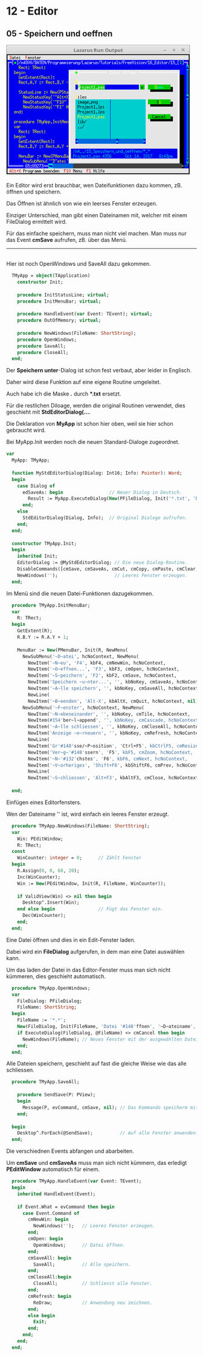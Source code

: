 # 12 - Editor
## 05 - Speichern und oeffnen

<img src="image.png" alt="Selfhtml"><br><br>
Ein Editor wird erst brauchbar, wen Dateifunktionen dazu kommen, zB. öffnen und speichern.

Das Öffnen ist ähnlich von wie ein leerses Fenster erzeugen.

Einziger Unterschied, man gibt einen Dateinamen mit, welcher mit einem FileDialog ermittelt wird.

Für das einfache speichern, muss man nicht viel machen. Man muss nur das Event <b>cmSave</b> aufrufen, zB. über das Menü.

<hr><br>
Hier ist noch OpenWindows und SaveAll dazu gekommen.


```pascal
  TMyApp = object(TApplication)
    constructor Init;

    procedure InitStatusLine; virtual;
    procedure InitMenuBar; virtual;

    procedure HandleEvent(var Event: TEvent); virtual;
    procedure OutOfMemory; virtual;

    procedure NewWindows(FileName: ShortString);
    procedure OpenWindows;
    procedure SaveAll;
    procedure CloseAll;
  end;
```

Der <b>Speichern unter</b>-Dialog ist schon fest verbaut, aber leider in Englisch.

Daher wird diese Funktion auf eine eigene Routine umgeleitet.

Auch habe ich die Maske <b>*.*</b> durch <b>*.txt</b> ersetzt.

Für die restlichen Diloage, werden die original Routinen verwendet, dies geschieht mit <b>StdEditorDialog(...</b>.

Die Deklaration von <b>MyApp</b> ist schon hier oben, weil sie hier schon gebraucht wird.



Bei MyApp.Init werden noch die neuen Standard-Dialoge zugeordnet.


```pascal
var
  MyApp: TMyApp;

  function MyStdEditorDialog(Dialog: Int16; Info: Pointer): Word;
  begin
    case Dialog of
      edSaveAs: begin                 // Neuer Dialog in Deutsch.
        Result := MyApp.ExecuteDialog(New(PFileDialog, Init('*.txt', 'Datei speichern unter', '~D~atei-Name', fdOkButton, 101)), Info);
      end;
    else
      StdEditorDialog(Dialog, Info);  // Original Dialoge aufrufen.
    end;
  end;

  constructor TMyApp.Init;
  begin
    inherited Init;
    EditorDialog := @MyStdEditorDialog; // Die neue Dialog-Routine.
    DisableCommands([cmSave, cmSaveAs, cmCut, cmCopy, cmPaste, cmClear, cmUndo]);
    NewWindows('');                     // Leeres Fenster erzeugen.
  end;
```

Im Menü sind die neuen Datei-Funktionen dazugekommen.


```pascal
  procedure TMyApp.InitMenuBar;
  var
    R: TRect;
  begin
    GetExtent(R);
    R.B.Y := R.A.Y + 1;

    MenuBar := New(PMenuBar, Init(R, NewMenu(
      NewSubMenu('~D~atei', hcNoContext, NewMenu(
        NewItem('~N~eu', 'F4', kbF4, cmNewWin, hcNoContext,
        NewItem('~O~effnen...', 'F3', kbF3, cmOpen, hcNoContext,
        NewItem('~S~peichern', 'F2', kbF2, cmSave, hcNoContext,
        NewItem('Speichern ~u~nter...', '', kbNoKey, cmSaveAs, hcNoContext,
        NewItem('~A~lle speichern', '', kbNoKey, cmSaveAll, hcNoContext,
        NewLine(
        NewItem('~B~eenden', 'Alt-X', kbAltX, cmQuit, hcNoContext, nil)))))))),
      NewSubMenu('~F~enster', hcNoContext, NewMenu(
        NewItem('~N~ebeneinander', '', kbNoKey, cmTile, hcNoContext,
        NewItem(#154'ber~l~append', '', kbNoKey, cmCascade, hcNoContext,
        NewItem('~A~lle schliessen', '', kbNoKey, cmCloseAll, hcNoContext,
        NewItem('Anzeige ~e~rneuern', '', kbNoKey, cmRefresh, hcNoContext,
        NewLine(
        NewItem('Gr'#148'sse/~P~osition', 'Ctrl+F5', kbCtrlF5, cmResize, hcNoContext,
        NewItem('Ver~g~'#148'ssern', 'F5', kbF5, cmZoom, hcNoContext,
        NewItem('~N~'#132'chstes', 'F6', kbF6, cmNext, hcNoContext,
        NewItem('~V~orheriges', 'Shift+F6', kbShiftF6, cmPrev, hcNoContext,
        NewLine(
        NewItem('~S~chliessen', 'Alt+F3', kbAltF3, cmClose, hcNoContext, Nil)))))))))))), nil)))));

  end;
```

Einfügen eines Editorfensters.

Wen der Dateiname '' ist, wird einfach ein leeres Fenster erzeugt.


```pascal
  procedure TMyApp.NewWindows(FileName: ShortString);
  var
    Win: PEditWindow;
    R: TRect;
  const
    WinCounter: integer = 0;      // Zählt Fenster
  begin
    R.Assign(0, 0, 60, 20);
    Inc(WinCounter);
    Win := New(PEditWindow, Init(R, FileName, WinCounter));

    if ValidView(Win) <> nil then begin
      Desktop^.Insert(Win);
    end else begin                // Fügt das Fenster ein.
      Dec(WinCounter);
    end;
  end;
```

Eine Datei öffnen und dies in ein Edit-Fenster laden.

Dabei wird ein <b>FileDialog</b> aufgerufen, in dem man eine Datei auswählen kann.

Um das laden der Datei in das Editor-Fenster  muss man sich nicht kümmeren, dies geschieht automatisch.


```pascal
  procedure TMyApp.OpenWindows;
  var
    FileDialog: PFileDialog;
    FileName: ShortString;
  begin
    FileName := '*.*';
    New(FileDialog, Init(FileName, 'Datei '#148'ffnen', '~D~ateiname', fdOpenButton, 1));
    if ExecuteDialog(FileDialog, @FileName) <> cmCancel then begin
      NewWindows(FileName); // Neues Fenster mit der ausgewählten Datei.
    end;
  end;
```

Alle Dateien speichern, geschieht auf fast die gleiche Weise wie das alle schliessen.


```pascal
  procedure TMyApp.SaveAll;

    procedure SendSave(P: PView);
    begin
      Message(P, evCommand, cmSave, nil); // Das Kommando speicherm mitgeben.
    end;

  begin
    Desktop^.ForEach(@SendSave);          // Auf alle Fenster anwenden.
  end;
```

Die verschiednen Events abfangen und abarbeiten.

Um <b>cmSave</b> und <b>cmSaveAs</b> muss man sich nicht kümmern, das erledigt <b>PEditWindow</b> automatisch für einem.


```pascal
  procedure TMyApp.HandleEvent(var Event: TEvent);
  begin
    inherited HandleEvent(Event);

    if Event.What = evCommand then begin
      case Event.Command of
        cmNewWin: begin
          NewWindows('');   // Leeres Fenster erzeugen.
        end;
        cmOpen: begin
          OpenWindows;      // Datei öffnen.
        end;
        cmSaveAll: begin
          SaveAll;          // Alle speichern.
        end;
        cmCloseAll:begin
          CloseAll;         // Schliesst alle Fenster.
        end;
        cmRefresh: begin
          ReDraw;           // Anwendung neu zeichnen.
        end;
        else begin
          Exit;
        end;
      end;
    end;
  end;
```


